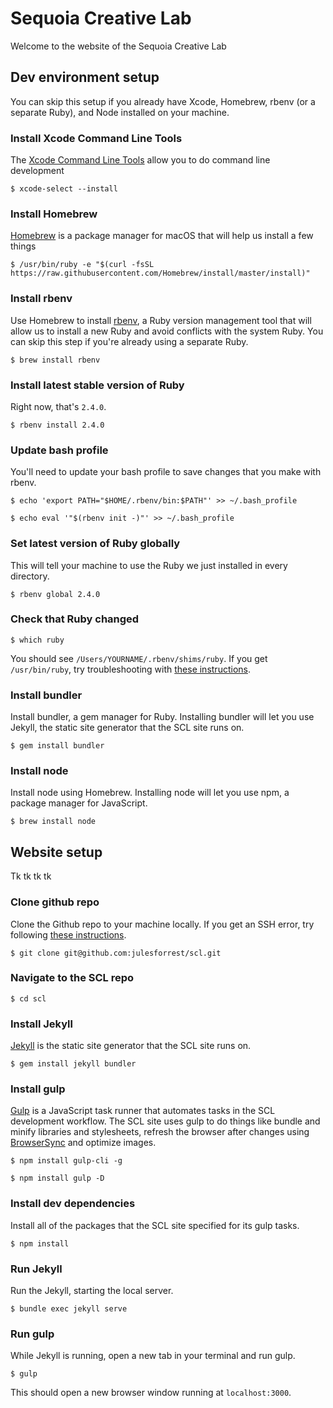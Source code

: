 # Sequoia Creative Lab
Welcome to the website of the Sequoia Creative Lab

## Dev environment setup
You can skip this setup if you already have Xcode, Homebrew, rbenv (or a separate Ruby), and Node installed on your machine.

### Install Xcode Command Line Tools
The [Xcode Command Line Tools](http://railsapps.github.io/xcode-command-line-tools.html) allow you to do command line development

```$ xcode-select --install```

### Install Homebrew
[Homebrew](http://brew.sh/) is a package manager for macOS that will help us install a few things 

```$ /usr/bin/ruby -e "$(curl -fsSL https://raw.githubusercontent.com/Homebrew/install/master/install)"```

### Install rbenv
Use Homebrew to install [rbenv](rbenv.org), a Ruby version management tool that will allow us to install a new Ruby and avoid conflicts with the system Ruby. You can skip this step if you're already using a separate Ruby.

```$ brew install rbenv```

### Install latest stable version of Ruby
Right now, that's `2.4.0`.

```$ rbenv install 2.4.0```

### Update bash profile
You'll need to update your bash profile to save changes that you make with rbenv.

```$ echo 'export PATH="$HOME/.rbenv/bin:$PATH"' >> ~/.bash_profile```

```$ echo eval '"$(rbenv init -)"' >> ~/.bash_profile```

### Set latest version of Ruby globally
This will tell your machine to use the Ruby we just installed in every directory.

```$ rbenv global 2.4.0```

### Check that Ruby changed
```$ which ruby```

You should see `/Users/YOURNAME/.rbenv/shims/ruby`. If you get `/usr/bin/ruby`, try troubleshooting with [these instructions](http://stackoverflow.com/a/12150580).

### Install bundler
Install bundler, a gem manager for Ruby. Installing bundler will let you use Jekyll, the static site generator that the SCL site runs on. 

```$ gem install bundler```

### Install node
Install node using Homebrew. Installing node will let you use npm, a package manager for JavaScript. 

```$ brew install node```

## Website setup
Tk tk tk tk

### Clone github repo
Clone the Github repo to your machine locally. If you get an SSH error, try following [these instructions](https://help.github.com/articles/generating-a-new-ssh-key-and-adding-it-to-the-ssh-agent/).

```$ git clone git@github.com:julesforrest/scl.git```

### Navigate to the SCL repo
```$ cd scl```

### Install Jekyll
[Jekyll](https://jekyllrb.com/) is the static site generator that the SCL site runs on. 

```$ gem install jekyll bundler```

### Install gulp

[Gulp](https://gulpjs.com/) is a JavaScript task runner that automates tasks in the SCL development workflow. The SCL site uses gulp to do things like bundle and minify libraries and stylesheets, refresh the browser after changes using [BrowserSync](https://browsersync.io/) and optimize images.

```$ npm install gulp-cli -g```

```$ npm install gulp -D```

### Install dev dependencies
Install all of the packages that the SCL site specified for its gulp tasks.

```$ npm install```

### Run Jekyll
Run the Jekyll, starting the local server. 

```$ bundle exec jekyll serve```

### Run gulp
While Jekyll is running, open a new tab in your terminal and run gulp.

```$ gulp```

This should open a new browser window running at `localhost:3000`.
